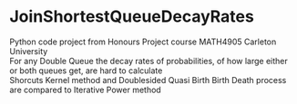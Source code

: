 # JoinShortestQueueDecayRates
Python code project from Honours Project course MATH4905 Carleton University                                            
For any Double Queue the decay rates of probabilities, of how large either or both queues get, are hard to calculate    
Shorcuts Kernel method and Doublesided Quasi Birth Birth Death process are compared to Iterative Power method
